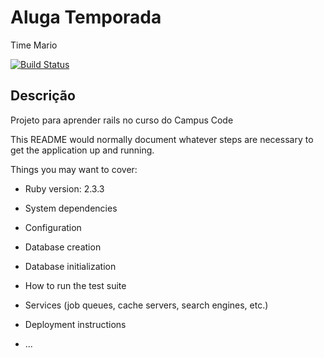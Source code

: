 # Aluga Temporada  
Time Mario

[![Build Status](https://secure.travis-ci.org/campuscode/aluguel-mario.svg?branch=master)](http://travis-ci.org/campuscode/aluguel-mario)

## Descrição  
Projeto para aprender rails no curso do Campus Code

This README would normally document whatever steps are necessary to get the
application up and running.

Things you may want to cover:

* Ruby version: 2.3.3

* System dependencies

* Configuration

* Database creation

* Database initialization

* How to run the test suite

* Services (job queues, cache servers, search engines, etc.)

* Deployment instructions

* ...
